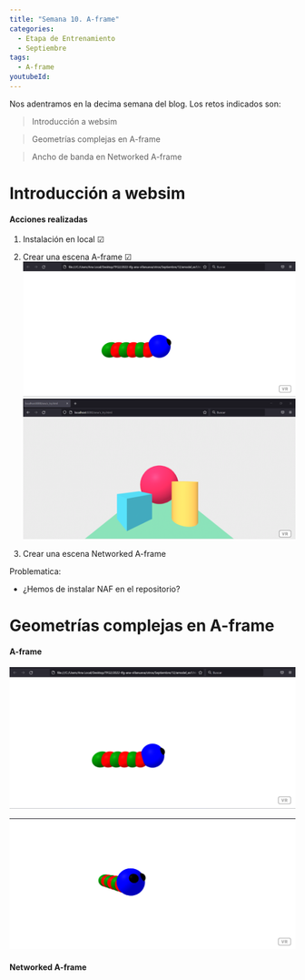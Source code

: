 ```yaml
---
title: "Semana 10. A-frame"
categories:
  - Etapa de Entrenamiento
  - Septiembre
tags:
  - A-frame
youtubeId: 
---
```



Nos adentramos en la decima semana del blog. Los retos indicados son:

> Introducción a websim

> Geometrías complejas en A-frame

> Ancho de banda en Networked A-frame 

# Introducción a websim

#### Acciones realizadas 

1. Instalación en local ☑

2. Crear una escena A-frame ☑ ![Model](https://raw.githubusercontent.com/RoboticsLabURJC/2022-tfg-ana-villanueva/main/docs/images/aframe-model-e11.png)![Escena](https://raw.githubusercontent.com/RoboticsLabURJC/2022-tfg-ana-villanueva/main/docs/images/kibotic_A-frame.png)

3. Crear una escena Networked A-frame 

Problematica:

* ¿Hemos de instalar NAF en el repositorio?




# Geometrías complejas en A-frame

#### A-frame

![Model](https://raw.githubusercontent.com/RoboticsLabURJC/2022-tfg-ana-villanueva/main/docs/images/aframe-model-e11.png)

![Model](https://raw.githubusercontent.com/RoboticsLabURJC/2022-tfg-ana-villanueva/main/docs/images/aframe-model-e12.png)

#### Networked A-frame


